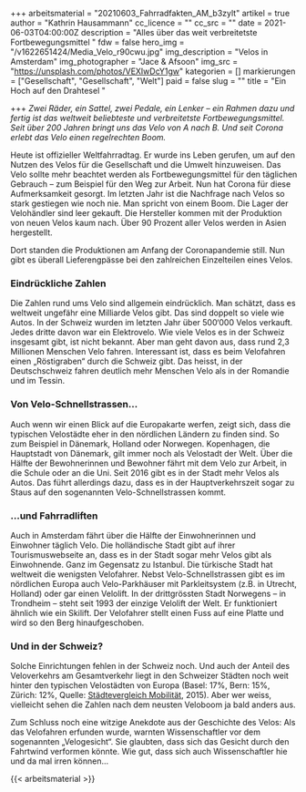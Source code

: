 +++
arbeitsmaterial = "20210603_Fahrradfakten_AM_b3zylt"
artikel = true
author = "Kathrin Hausammann"
cc_licence = ""
cc_src = ""
date = 2021-06-03T04:00:00Z
description = "Alles über das weit verbreitetste Fortbewegungsmittel "
fdw = false
hero_img = "/v1622651424/Media_Velo_r90cwu.jpg"
img_description = "Velos in Amsterdam"
img_photographer = "Jace & Afsoon"
img_src = "https://unsplash.com/photos/VEXIwDcY1gw"
kategorien = []
markierungen = ["Gesellschaft", "Gesellschaft", "Welt"]
paid = false
slug = ""
title = "Ein Hoch auf den Drahtesel "

+++
_Zwei Räder, ein Sattel, zwei Pedale, ein Lenker – ein Rahmen dazu und fertig ist das weltweit beliebteste und verbreitetste Fortbewegungsmittel. Seit über 200 Jahren bringt uns das Velo von A nach B. Und seit Corona erlebt das Velo einen regelrechten Boom._

Heute ist offizieller Weltfahrradtag. Er wurde ins Leben gerufen, um auf den Nutzen des Velos für die Gesellschaft und die Umwelt hinzuweisen. Das Velo sollte mehr beachtet werden als Fortbewegungsmittel für den täglichen Gebrauch – zum Beispiel für den Weg zur Arbeit. Nun hat Corona für diese Aufmerksamkeit gesorgt. Im letzten Jahr ist die Nachfrage nach Velos so stark gestiegen wie noch nie. Man spricht von einem Boom. Die Lager der Velohändler sind leer gekauft. Die Hersteller kommen mit der Produktion von neuen Velos kaum nach. Über 90 Prozent aller Velos werden in Asien hergestellt.

Dort standen die Produktionen am Anfang der Coronapandemie still. Nun gibt es überall Lieferengpässe bei den zahlreichen Einzelteilen eines Velos.

### Eindrückliche Zahlen

Die Zahlen rund ums Velo sind allgemein eindrücklich. Man schätzt, dass es weltweit ungefähr eine Milliarde Velos gibt. Das sind doppelt so viele wie Autos. In der Schweiz wurden im letzten Jahr über 500‘000 Velos verkauft. Jedes dritte davon war ein Elektrovelo. Wie viele Velos es in der Schweiz insgesamt gibt, ist nicht bekannt. Aber man geht davon aus, dass rund 2,3 Millionen Menschen Velo fahren. Interessant ist, dass es beim Velofahren einen „Röstigraben“ durch die Schweiz gibt. Das heisst, in der Deutschschweiz fahren deutlich mehr Menschen Velo als in der Romandie und im Tessin.

### Von Velo-Schnellstrassen…

Auch wenn wir einen Blick auf die Europakarte werfen, zeigt sich, dass die typischen Velostädte eher in den nördlichen Ländern zu finden sind. So zum Beispiel in Dänemark, Holland oder Norwegen. Kopenhagen, die Hauptstadt von Dänemark, gilt immer noch als Velostadt der Welt. Über die Hälfte der Bewohnerinnen und Bewohner fährt mit dem Velo zur Arbeit, in die Schule oder an die Uni. Seit 2016 gibt es in der Stadt mehr Velos als Autos. Das führt allerdings dazu, dass es in der Hauptverkehrszeit sogar zu Staus auf den sogenannten Velo-Schnellstrassen kommt.

### …und Fahrradliften

Auch in Amsterdam fährt über die Hälfte der Einwohnerinnen und Einwohner täglich Velo. Die holländische Stadt gibt auf ihrer Tourismuswebseite an, dass es in der Stadt sogar mehr Velos gibt als Einwohnende. Ganz im Gegensatz zu Istanbul. Die türkische Stadt hat weltweit die wenigsten Velofahrer. Nebst Velo-Schnellstrassen gibt es im nördlichen Europa auch Velo-Parkhäuser mit Parkleitsystem (z.B. in Utrecht, Holland) oder gar einen Velolift. In der drittgrössten Stadt Norwegens – in Trondheim – steht seit 1993 der einzige Velolift der Welt. Er funktioniert ähnlich wie ein Skilift. Der Velofahrer stellt einen Fuss auf eine Platte und wird so den Berg hinaufgeschoben.

### Und in der Schweiz?

Solche Einrichtungen fehlen in der Schweiz noch. Und auch der Anteil des Veloverkehrs am Gesamtverkehr liegt in den Schweizer Städten noch weit hinter den typischen Velostädten von Europa (Basel: 17%, Bern: 15%, Zürich: 12%, Quelle: [Städtevergleich Mobilität](https://skm-cvm.ch/cmsfiles/stadtevergleich_mobilitat_2015_1.pdf), 2015). Aber wer weiss, vielleicht sehen die Zahlen nach dem neusten Veloboom ja bald anders aus.

Zum Schluss noch eine witzige Anekdote aus der Geschichte des Velos: Als das Velofahren erfunden wurde, warnten Wissenschaftler vor dem sogenannten „Velogesicht“. Sie glaubten, dass sich das Gesicht durch den Fahrtwind verformen könnte. Wie gut, dass sich auch Wissenschaftler hie und da mal irren können…




{{< arbeitsmaterial >}}

